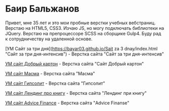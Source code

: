 

# Баир Бальжанов
Привет, мне 35 лет и это мои пробные верстки учебных вебстраниц. 
Верстаю на HTML5, CSS3. Изчаю JS, но могу подключать библиотеки на JQuery. 
Верстаю на препроцессоре SCSS на сборщике Gulp4.
Буду рад к сотрудничеству на удаленной основе.


[УМ Сайт за три дня](https://bayar03.github.io/Sait za 3 dnay/index.html "Сайт за три дня-интенсив") - Верстка сайта "Сайт за три дня-интенсив"


[УМ сайт Добрый картон](https://bayar03.github.io/Вёрска_12/index.html "Сайт Добрый картон") - Верстка сайта "Сайт Добрый картон"


[УМ сайт Масма](https://bayar03.github.io/Masma/index.html "Сайт Масма") - Верстка сайта "Масма"


[УМ сайт Гипсолит](https://bayar03.github.io/Гипсолит_вёрска/index.html) - Верстка сайта "Гипсолит"


[УМ сайт Лендинг про книгу](https://bayar03.github.io/Лэндинг_1/index.html) - Верстка сайта "Лендинг при книгу"


[УМ сайт Advice Finance](https://bayar03.github.io/AdviceFinance/index.html) - Верстка сайта "Advice Finanse"
